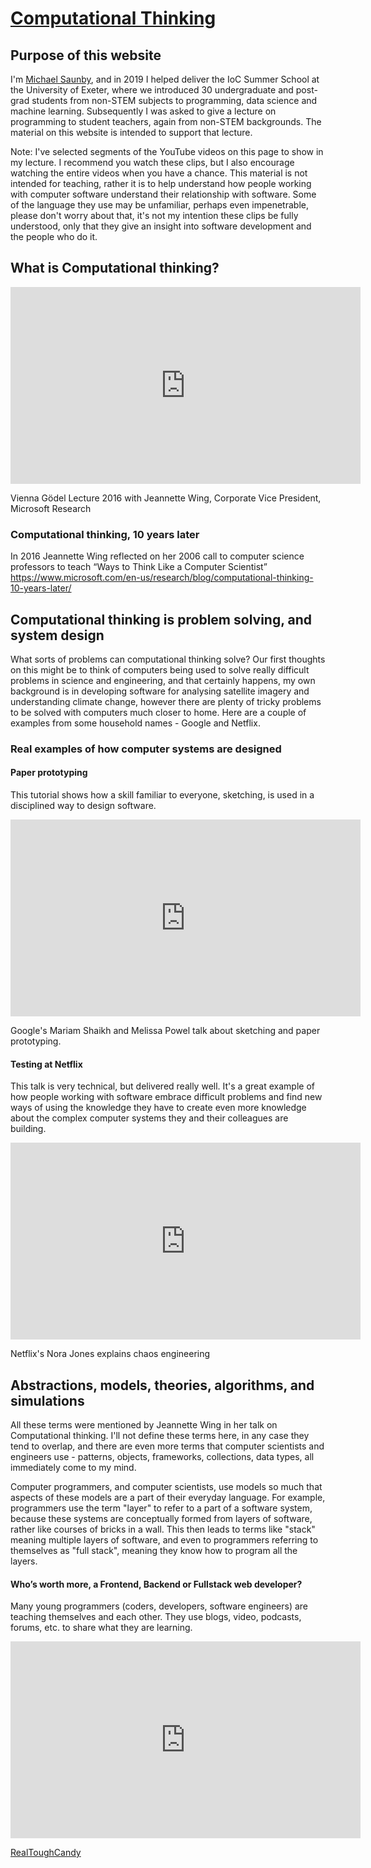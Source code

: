 # [Computational Thinking](https://msaunby.github.io/computational-thinking/)

## Purpose of this website

I'm [Michael Saunby](https://www.saunby.net/about/), and in 2019 I helped deliver the IoC Summer School at the University of Exeter, where we introduced 30 undergraduate and post-grad students from non-STEM subjects to programming, data science and machine learning. Subsequently I was asked to give a lecture on programming to student teachers, again from non-STEM backgrounds.  The material on this website is intended to support that lecture.

Note: I've selected segments of the YouTube videos on this page to show in my lecture.  I recommend you watch these clips, but I also encourage watching the entire videos when you have a chance.  This material is not intended for teaching, rather it is to help understand how people working with computer software understand their relationship with software.  Some of the language they use may be unfamiliar, perhaps even impenetrable, please don't worry about that, it's not my intention these clips be fully understood, only that they give an insight into software development and the people who do it.

<!-- 
This site is best viewed in GitHub pages rather than directly in GitHub
Follow this link  https://msaunby.github.io/computational-thinking/
-->

## What is Computational thinking?

<iframe width="560" height="315" src="https://www.youtube.com/embed/YVEUOHw3Qb8?start=876&end=1115" frameborder="0" allow="accelerometer; autoplay; encrypted-media; gyroscope; picture-in-picture" allowfullscreen></iframe>

Vienna Gödel Lecture 2016 with Jeannette Wing, Corporate Vice President, Microsoft Research

### Computational thinking, 10 years later

In 2016 Jeannette Wing reflected on her 2006 call to computer science professors to teach “Ways to Think Like a Computer Scientist”
<https://www.microsoft.com/en-us/research/blog/computational-thinking-10-years-later/>

## Computational thinking is problem solving, and system design

What sorts of problems can computational thinking solve? Our first thoughts on this might be to think of computers being used to solve really difficult problems in science and engineering, and that certainly happens, my own background is in developing software for analysing satellite imagery and understanding climate change, however there are plenty of tricky problems to be solved with computers much closer to home.  Here are a couple of examples from some household names - Google and Netflix.

### Real examples of how computer systems are designed

#### Paper prototyping

  This tutorial shows how a skill familiar to everyone, sketching, is used in a disciplined way to design software.

<iframe width="560" height="315" src="https://www.youtube.com/embed/JMjozqJS44M?start=73&end=171" frameborder="0" allow="accelerometer; autoplay; encrypted-media; gyroscope; picture-in-picture" allowfullscreen></iframe>

Google's Mariam Shaikh and Melissa Powel talk about sketching and paper prototyping.

#### Testing at Netflix

 This talk is very technical, but delivered really well. It's a great example of how people working with software embrace difficult problems and find new ways of using the knowledge they have to create even more knowledge about the complex computer systems they and their colleagues are building. 

<iframe width="560" height="315" src="https://www.youtube.com/embed/rgfww8tLM0A?start=12&end=579" frameborder="0" allow="accelerometer; autoplay; encrypted-media; gyroscope; picture-in-picture" allowfullscreen></iframe>

Netflix's Nora Jones explains chaos engineering

## Abstractions, models, theories, algorithms, and simulations

All these terms were mentioned by Jeannette Wing in her talk on Computational thinking.  I'll not define these terms here, in any case they tend to overlap, and there are even more terms that computer scientists and engineers use - patterns, objects, frameworks, collections, data types, all immediately come to my mind.

Computer programmers, and computer scientists, use models so much that aspects of these models are a part of their everyday language.  For example, programmers use the term "layer" to refer to a part of a software system, because these systems are conceptually formed from layers of software, rather like courses of bricks in a wall.  This then leads to terms like "stack" meaning multiple layers of software, and even to programmers referring to themselves as "full stack", meaning they know how to program all the layers.

#### Who’s worth more, a Frontend, Backend or Fullstack web developer?

Many young programmers (coders, developers, software engineers) are teaching themselves and each other. They use blogs, video, podcasts, forums, etc. to share what they are learning.

<iframe width="560" height="315" src="https://www.youtube.com/embed/qj2hJkqaA80" frameborder="0" allow="accelerometer; autoplay; encrypted-media; gyroscope; picture-in-picture" allowfullscreen></iframe>

[RealToughCandy](https://www.youtube.com/channel/UC54NcJvLCvM2CNaBjd5j6HA)
